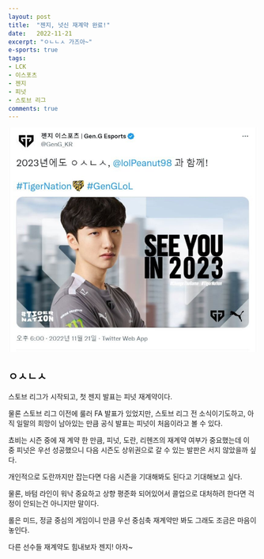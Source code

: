 ```yaml
---
layout: post
title:  "젠지, 넛신 재계약 완료!"
date:   2022-11-21
excerpt: "ㅇㄴㄴㅅ 가즈아~"
e-sports: true
tags:
- LCK
- 이스포츠
- 젠지
- 피넛
- 스토브 리그
comments: true
---
```


![Peanut](../img/2022/lck/resign_peanut.jpg)

## ㅇㅅㄴㅅ

스토브 리그가 시작되고, 첫 젠지 발표는 피넛 재계약이다.

물론 스토브 리그 이전에 룰러 FA 발표가 있었지만, 스토브 리그 전 소식이기도하고, 아직 일말의 희망이 남아있는 만큼 공식 발표는 피넛이 처음이라고 볼 수 있다.

쵸비는 시즌 중에 재 계약 한 만큼, 피넛, 도란, 리헨즈의 재계약 여부가 중요했는데 이 중 피넛은 우선 성공했으니 다음 시즌도 상위권으로 갈 수 있는 발판은 서지 않았을까 싶다.

개인적으로 도란까지만 잡는다면 다음 시즌을 기대해봐도 된다고 기대해보고 싶다.

물론, 바텀 라인이 워낙 중요하고 상향 평준화 되어있어서 콜업으로 대처하려 한다면 걱정이 안되는건 아니지만 말이다.

롤은 미드, 정글 중심의 게임이니 만큼 우선 중심축 재계약만 봐도 그래도 조금은 마음이 놓인다.

다른 선수들 재계약도 힘내보자 젠지! 아자~